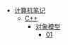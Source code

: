 * [计算机笔记](/docs/computerNode/)
    * [C++](/docs/computerNode/cpp/)
        * [对象模型](/docs/computerNode/cpp/objModel/)
            * [01](/docs/computerNode/cpp/objModel/01.md)
